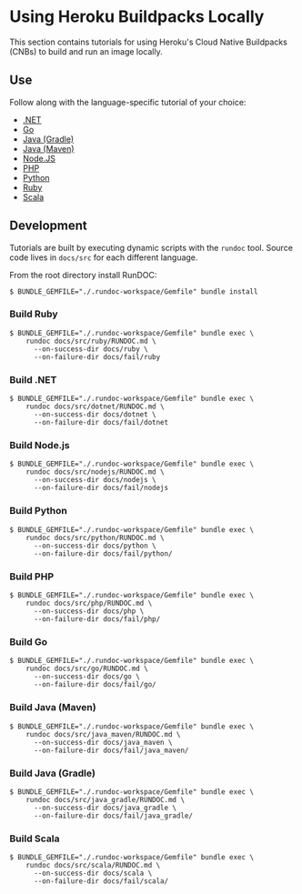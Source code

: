 # Using Heroku Buildpacks Locally

This section contains tutorials for using Heroku's Cloud Native Buildpacks (CNBs) to build and run an image locally.

## Use

Follow along with the language-specific tutorial of your choice:

- [.NET](docs/dotnet/README.md)
- [Go](docs/go/README.md)
- [Java (Gradle)](docs/java_gradle/README.md)
- [Java (Maven)](docs/java_maven/README.md)
- [Node.JS](docs/nodejs/README.md)
- [PHP](docs/php/README.md)
- [Python](docs/python/README.md)
- [Ruby](docs/ruby/README.md)
- [Scala](docs/scala/README.md)

## Development

Tutorials are built by executing dynamic scripts with the `rundoc` tool. Source code lives in `docs/src` for each different language.

From the root directory install RunDOC:

```
$ BUNDLE_GEMFILE="./.rundoc-workspace/Gemfile" bundle install
```

### Build Ruby

```
$ BUNDLE_GEMFILE="./.rundoc-workspace/Gemfile" bundle exec \
    rundoc docs/src/ruby/RUNDOC.md \
      --on-success-dir docs/ruby \
      --on-failure-dir docs/fail/ruby
```

### Build .NET

```
$ BUNDLE_GEMFILE="./.rundoc-workspace/Gemfile" bundle exec \
    rundoc docs/src/dotnet/RUNDOC.md \
      --on-success-dir docs/dotnet \
      --on-failure-dir docs/fail/dotnet
```

### Build Node.js

```
$ BUNDLE_GEMFILE="./.rundoc-workspace/Gemfile" bundle exec \
    rundoc docs/src/nodejs/RUNDOC.md \
      --on-success-dir docs/nodejs \
      --on-failure-dir docs/fail/nodejs
```

### Build Python

```
$ BUNDLE_GEMFILE="./.rundoc-workspace/Gemfile" bundle exec \
    rundoc docs/src/python/RUNDOC.md \
      --on-success-dir docs/python \
      --on-failure-dir docs/fail/python/
```

### Build PHP

```
$ BUNDLE_GEMFILE="./.rundoc-workspace/Gemfile" bundle exec \
    rundoc docs/src/php/RUNDOC.md \
      --on-success-dir docs/php \
      --on-failure-dir docs/fail/php/
```

### Build Go

```
$ BUNDLE_GEMFILE="./.rundoc-workspace/Gemfile" bundle exec \
    rundoc docs/src/go/RUNDOC.md \
      --on-success-dir docs/go \
      --on-failure-dir docs/fail/go/
```

### Build Java (Maven)

```
$ BUNDLE_GEMFILE="./.rundoc-workspace/Gemfile" bundle exec \
    rundoc docs/src/java_maven/RUNDOC.md \
      --on-success-dir docs/java_maven \
      --on-failure-dir docs/fail/java_maven/
```

### Build Java (Gradle)

```
$ BUNDLE_GEMFILE="./.rundoc-workspace/Gemfile" bundle exec \
    rundoc docs/src/java_gradle/RUNDOC.md \
      --on-success-dir docs/java_gradle \
      --on-failure-dir docs/fail/java_gradle/
```

### Build Scala

```
$ BUNDLE_GEMFILE="./.rundoc-workspace/Gemfile" bundle exec \
    rundoc docs/src/scala/RUNDOC.md \
      --on-success-dir docs/scala \
      --on-failure-dir docs/fail/scala/
```
